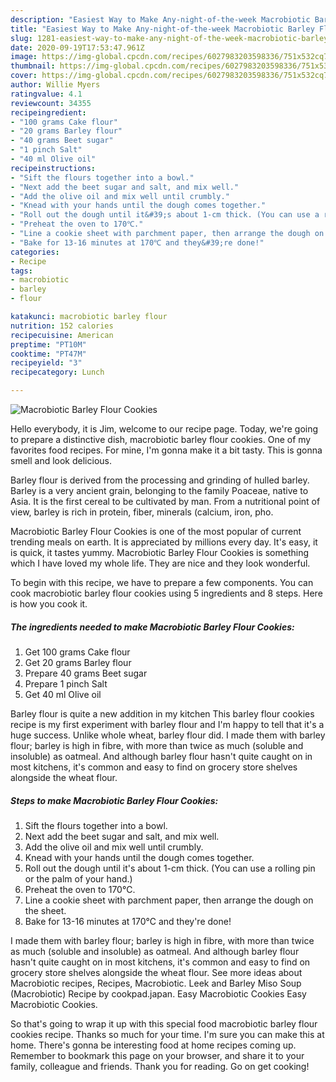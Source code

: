 ```yaml
---
description: "Easiest Way to Make Any-night-of-the-week Macrobiotic Barley Flour Cookies"
title: "Easiest Way to Make Any-night-of-the-week Macrobiotic Barley Flour Cookies"
slug: 1281-easiest-way-to-make-any-night-of-the-week-macrobiotic-barley-flour-cookies
date: 2020-09-19T17:53:47.961Z
image: https://img-global.cpcdn.com/recipes/6027983203598336/751x532cq70/macrobiotic-barley-flour-cookies-recipe-main-photo.jpg
thumbnail: https://img-global.cpcdn.com/recipes/6027983203598336/751x532cq70/macrobiotic-barley-flour-cookies-recipe-main-photo.jpg
cover: https://img-global.cpcdn.com/recipes/6027983203598336/751x532cq70/macrobiotic-barley-flour-cookies-recipe-main-photo.jpg
author: Willie Myers
ratingvalue: 4.1
reviewcount: 34355
recipeingredient:
- "100 grams Cake flour"
- "20 grams Barley flour"
- "40 grams Beet sugar"
- "1 pinch Salt"
- "40 ml Olive oil"
recipeinstructions:
- "Sift the flours together into a bowl."
- "Next add the beet sugar and salt, and mix well."
- "Add the olive oil and mix well until crumbly."
- "Knead with your hands until the dough comes together."
- "Roll out the dough until it&#39;s about 1-cm thick. (You can use a rolling pin or the palm of your hand.)"
- "Preheat the oven to 170℃."
- "Line a cookie sheet with parchment paper, then arrange the dough on the sheet."
- "Bake for 13-16 minutes at 170℃ and they&#39;re done!"
categories:
- Recipe
tags:
- macrobiotic
- barley
- flour

katakunci: macrobiotic barley flour 
nutrition: 152 calories
recipecuisine: American
preptime: "PT10M"
cooktime: "PT47M"
recipeyield: "3"
recipecategory: Lunch

---
```



![Macrobiotic Barley Flour Cookies](https://img-global.cpcdn.com/recipes/6027983203598336/751x532cq70/macrobiotic-barley-flour-cookies-recipe-main-photo.jpg)

Hello everybody, it is Jim, welcome to our recipe page. Today, we're going to prepare a distinctive dish, macrobiotic barley flour cookies. One of my favorites food recipes. For mine, I'm gonna make it a bit tasty. This is gonna smell and look delicious.

Barley flour is derived from the processing and grinding of hulled barley. Barley is a very ancient grain, belonging to the family Poaceae, native to Asia. It is the first cereal to be cultivated by man. From a nutritional point of view, barley is rich in protein, fiber, minerals (calcium, iron, pho.

Macrobiotic Barley Flour Cookies is one of the most popular of current trending meals on earth. It is appreciated by millions every day. It's easy, it is quick, it tastes yummy. Macrobiotic Barley Flour Cookies is something which I have loved my whole life. They are nice and they look wonderful.


To begin with this recipe, we have to prepare a few components. You can cook macrobiotic barley flour cookies using 5 ingredients and 8 steps. Here is how you cook it.

<!--inarticleads1-->

##### The ingredients needed to make Macrobiotic Barley Flour Cookies:

1. Get 100 grams Cake flour
1. Get 20 grams Barley flour
1. Prepare 40 grams Beet sugar
1. Prepare 1 pinch Salt
1. Get 40 ml Olive oil


Barley flour is quite a new addition in my kitchen This barley flour cookies recipe is my first experiment with barley flour and I&#39;m happy to tell that it&#39;s a huge success. Unlike whole wheat, barley flour did. I made them with barley flour; barley is high in fibre, with more than twice as much (soluble and insoluble) as oatmeal. And although barley flour hasn&#39;t quite caught on in most kitchens, it&#39;s common and easy to find on grocery store shelves alongside the wheat flour. 

<!--inarticleads2-->

##### Steps to make Macrobiotic Barley Flour Cookies:

1. Sift the flours together into a bowl.
1. Next add the beet sugar and salt, and mix well.
1. Add the olive oil and mix well until crumbly.
1. Knead with your hands until the dough comes together.
1. Roll out the dough until it&#39;s about 1-cm thick. (You can use a rolling pin or the palm of your hand.)
1. Preheat the oven to 170℃.
1. Line a cookie sheet with parchment paper, then arrange the dough on the sheet.
1. Bake for 13-16 minutes at 170℃ and they&#39;re done!


I made them with barley flour; barley is high in fibre, with more than twice as much (soluble and insoluble) as oatmeal. And although barley flour hasn&#39;t quite caught on in most kitchens, it&#39;s common and easy to find on grocery store shelves alongside the wheat flour. See more ideas about Macrobiotic recipes, Recipes, Macrobiotic. Leek and Barley Miso Soup (Macrobiotic) Recipe by cookpad.japan. Easy Macrobiotic Cookies Easy Macrobiotic Cookies. 

So that's going to wrap it up with this special food macrobiotic barley flour cookies recipe. Thanks so much for your time. I'm sure you can make this at home. There's gonna be interesting food at home recipes coming up. Remember to bookmark this page on your browser, and share it to your family, colleague and friends. Thank you for reading. Go on get cooking!
